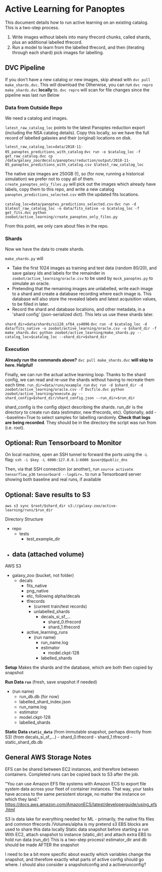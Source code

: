 # Active Learning for Panoptes

This document details how to run active learning on an existing catalog. This is a two-step process.
1. Write images without labels into many tfrecord chunks, called shards, plus an additional labelled tfrecord.
2. Run a model to learn from the labelled tfrecord, and then (iterating through each shard) pick images for labelling.

## DVC Pipeline

If you don't have a new catalog or new images, skip ahead with `dvc pull make_shards.dvc`. 
This will download the 
Otherwise, you can run `dvc repro make_shards.dvc` **locally** to. `dvc repro` will scan for file changes since the pipeline was last run 
Below

### Data from Outside Repo

We need a catalog and images. 

`latest_raw_catalog_loc` points to the latest Panoptes reduction export (including the NSA catalog details).
Copy this locally, so we have the full record of labelled galaxies and their (original) locations on disk.

`latest_raw_catalog_loc=data/2018-11-05_panoptes_predictions_with_catalog`
`dvc run -o $catalog_loc -f get_raw_catalog.dvc cp /data/galaxy_zoo/decals/panoptes/reduction/output/2018-11-05_panoptes_predictions_with_catalog.csv $latest_raw_catalog_loc`

The native size images are 250GB (!), so (for now, running a historical simulation) we prefer not to copy all of them.
`create_panoptes_only_files.py` will pick out the images which already have labels, copy them to this repo, and write a new catalog `panoptes_predictions_selected.csv` with the updated fits locations.

`catalog_loc=data/panoptes_predictions_selected.csv`
`dvc run -d $latest_raw_catalog_loc -o data/fits_native -o $catalog_loc -f get_fits.dvc python zoobot/active_learning/create_panoptes_only_files.py`

From this point, we only care about files in the repo.

### Shards

Now we have the data to create shards. 

`make_shards.py` will 
- Take the first 1024 images as training and test data (random 80/20), and save galaxy ids and labels for the remainder in `zoobot/active_learning/oracle.csv` to be used by `mock_panoptes.py` to simulate an oracle.
- Pretending that the remaining images are unlabelled, write each image to a shard and create a database recording where each image is. This database will also store the revealed labels and latest acquisition values, to be filled in later.
- Record the shard and database locations, and other metadata, in a 'shard config' (json-serialized dict). This lets us use these shards later.

`shard_dir=data/shards/si128_sf64_ss4096`
`dvc run -d $catalog_loc -d data/fits_native -o zoobot/active_learning/oracle.csv -o $shard_dir -f make_shards.dvc python zoobot/active_learning/make_shards.py --catalog_loc=$catalog_loc --shard_dir=$shard_dir`

### Execution

**Already run the commands above?** `dvc pull make_shards.dvc` **will skip to here. Helpful!**

Finally, we can run the actual active learning loop. Thanks to the shard config, we can read and re-use the shards without having to recreate them each time.
`run_dir=data/runs/example_run`
`dvc run -d $shard_dir -d zoobot/active_learning/oracle.csv -f Dvcfile.dvc python zoobot/active_learning/execute.py --shard_config=$shard_dir/shard_config.json --run_dir=$run_dir`

shard_config is the config object describing the shards. run_dir is the directory to create run data (estimator, new tfrecords, etc).
Optionally, add --baseline=True to select samples for labelling randomly.
**Check that logs are being recorded**. They should be in the directory the script was run from (i.e. root).

## Optional: Run Tensorboard to Monitor

On local machine, open an SSH tunnel to forward the ports using the `-L` flag:
`ssh -i $key -L 6006:127.0.0.1:6006 $user@$public_dns`

Then, via that SSH connection (or another), run
`source activate tensorflow_p36`
`tensorboard --logdir=.`
to run a Tensorboard server showing both baseline and real runs, if available


## Optional: Save results to S3
`aws s3 sync $root/$shard_dir s3://galaxy-zoo/active-learning/runs/$run_dir`


Directory Structure
- repo
    - tests
        - test_example_dir
- data (attached volume)
    - 

AWS S3
- galaxy_zoo (bucket, not folder)
    - decals
        - fits_native
        - png_native
        - etc, following alpha/decals
        - tfrecords
            - (current train/test records)
            - unlabelled_shards
                - decals_si_sf_...
                    - shard_0.tfrecord
                    - shard_1.tfrecord
        - active_learning_runs
            - (run name)
                - run_name.log
                - estimator
                    - model.ckpt-128
                - labelled_shards


**Setup**
Makes the shards and the database, which are both then copied by snapshot

**Run Data `run`** (fresh, save snapshot if needed)
- (run name)
    - run_db.db (for now)
    - labelled_shard_index.json
    - run_name.log
    - estimator
    - model.ckpt-128
    - labelled_shards

**Static Data `static_data`** (from immutable snapshot, perhaps directly from S3)
(from decals_si_sf_...)
    - shard_0.tfrecord
    - shard_1.tfrecord
    - static_shard_db.db



## General AWS Storage Notes

EFS can be shared between EC2 instances, and therefore between containers. Completed runs can be copied back to S3 after the job.

"You can use Amazon EFS file systems with Amazon ECS to export file system data across your fleet of container instances. That way, your tasks have access to the same persistent storage, no matter the instance on which they land."
https://docs.aws.amazon.com/AmazonECS/latest/developerguide/using_efs.html


S3 is data lake for everything needed for ML - primarily, the native fits files and common tfrecords
/Volumes/alpha is my pretend s3
EBS blocks are used to share this data locally
Static data snapshot before starting a run
With EC2, attach snapshot to instance (static_dir) and attach extra EBS to hold run data (run_dir)
This is a two-step process! estimator_dir and db should be made AFTER the snapshot

I need to be a bit more specific about exactly which variables change the snapshot, and therefore exactly what parts of active config should go where. I should also consider a snapshotconfig and a activerunconfig?

